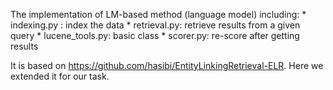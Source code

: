 The implementation of LM-based method (language model) including:
    * indexing.py : index the data
    * retrieval.py: retrieve results from a given query
    * lucene_tools.py: basic class
    * scorer.py: re-score after getting results

It is based on https://github.com/hasibi/EntityLinkingRetrieval-ELR. Here we extended it for our task.
